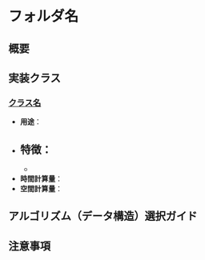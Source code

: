 # フォルダ名

## 概要

[//]: # (どういったクラスがあるかの簡単な説明のみを記述してください。アルゴリズムやデータ構造がどういったものかの説明は不必要です。)

## 実装クラス

### [クラス名](src/クラス名.java)

- **用途**：
- **特徴**：
	- 
	-
- **時間計算量**：
- **空間計算量**：

## アルゴリズム（データ構造）選択ガイド

[//]: # (クラスごとに説明してください。)

## 注意事項
